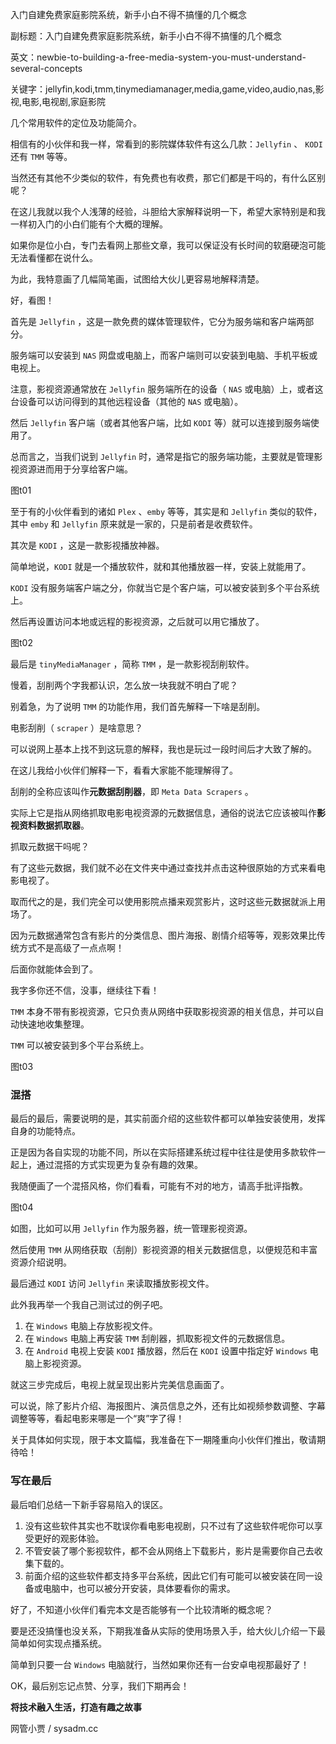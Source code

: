 入门自建免费家庭影院系统，新手小白不得不搞懂的几个概念

副标题：入门自建免费家庭影院系统，新手小白不得不搞懂的几个概念

英文：newbie-to-building-a-free-media-system-you-must-understand-several-concepts

关键字：jellyfin,kodi,tmm,tinymediamanager,media,game,video,audio,nas,影视,电影,电视剧,家庭影院





几个常用软件的定位及功能简介。

相信有的小伙伴和我一样，常看到的影院媒体软件有这么几款：`Jellyfin` 、 `KODI` 还有 `TMM` 等等。

当然还有其他不少类似的软件，有免费也有收费，那它们都是干吗的，有什么区别呢？

在这儿我就以我个人浅薄的经验，斗胆给大家解释说明一下，希望大家特别是和我一样初入门的小白们能有个大概的理解。

如果你是位小白，专门去看网上那些文章，我可以保证没有长时间的软磨硬泡可能无法看懂都在说什么。

为此，我特意画了几幅简笔画，试图给大伙儿更容易地解释清楚。

好，看图！



首先是 `Jellyfin` ，这是一款免费的媒体管理软件，它分为服务端和客户端两部分。

服务端可以安装到 `NAS` 网盘或电脑上，而客户端则可以安装到电脑、手机平板或电视上。

注意，影视资源通常放在 `Jellyfin` 服务端所在的设备（ `NAS` 或电脑）上，或者这台设备可以访问得到的其他远程设备（其他的 `NAS` 或电脑）。

然后 `Jellyfin` 客户端（或者其他客户端，比如 `KODI` 等）就可以连接到服务端使用了。

总而言之，当我们说到 `Jellyfin` 时，通常是指它的服务端功能，主要就是管理影视资源进而用于分享给客户端。

图t01



至于有的小伙伴看到的诸如 `Plex` 、`emby` 等等，其实是和 `Jellyfin` 类似的软件，其中 `emby` 和 `Jellyfin` 原来就是一家的，只是前者是收费软件。



其次是 `KODI` ，这是一款影视播放神器。

简单地说，`KODI` 就是一个播放软件，就和其他播放器一样，安装上就能用了。

`KODI` 没有服务端客户端之分，你就当它是个客户端，可以被安装到多个平台系统上。

然后再设置访问本地或远程的影视资源，之后就可以用它播放了。

图t02



最后是 `tinyMediaManager` ，简称 `TMM` ，是一款影视刮削软件。

慢着，刮削两个字我都认识，怎么放一块我就不明白了呢？

别着急，为了说明 `TMM` 的功能作用，我们首先解释一下啥是刮削。



电影刮削（ `scraper` ）是啥意思？

可以说网上基本上找不到这玩意的解释，我也是玩过一段时间后才大致了解的。

在这儿我给小伙伴们解释一下，看看大家能不能理解得了。

刮削的全称应该叫作**元数据刮削器**，即 `Meta Data Scrapers` 。

实际上它是指从网络抓取电影电视资源的元数据信息，通俗的说法它应该被叫作**影视资料数据抓取器**。



抓取元数据干吗呢？

有了这些元数据，我们就不必在文件夹中通过查找并点击这种很原始的方式来看电影电视了。

取而代之的是，我们完全可以使用影院点播来观赏影片，这时这些元数据就派上用场了。

因为元数据通常包含有影片的分类信息、图片海报、剧情介绍等等，观影效果比传统方式不是高级了一点点啊！

后面你就能体会到了。

我字多你还不信，没事，继续往下看！



`TMM` 本身不带有影视资源，它只负责从网络中获取影视资源的相关信息，并可以自动快速地收集整理。

`TMM` 可以被安装到多个平台系统上。

图t03



### 混搭

最后的最后，需要说明的是，其实前面介绍的这些软件都可以单独安装使用，发挥自身的功能特点。

正是因为各自实现的功能不同，所以在实际搭建系统过程中往往是使用多款软件一起上，通过混搭的方式实现更为复杂有趣的效果。

我随便画了一个混搭风格，你们看看，可能有不对的地方，请高手批评指教。

图t04



如图，比如可以用 `Jellyfin` 作为服务器，统一管理影视资源。

然后使用 `TMM` 从网络获取（刮削）影视资源的相关元数据信息，以便规范和丰富资源介绍说明。

最后通过 `KODI` 访问 `Jellyfin` 来读取播放影视文件。



此外我再举一个我自己测试过的例子吧。

1. 在 `Windows` 电脑上存放影视文件。
2. 在 `Windows` 电脑上再安装 `TMM` 刮削器，抓取影视文件的元数据信息。
3. 在 `Android` 电视上安装 `KODI` 播放器，然后在 `KODI` 设置中指定好 `Windows` 电脑上影视资源。

就这三步完成后，电视上就呈现出影片完美信息画面了。

可以说，除了影片介绍、海报图片、演员信息之外，还有比如视频参数调整、字幕调整等等，看起电影来哪是一个“爽”字了得！

关于具体如何实现，限于本文篇幅，我准备在下一期隆重向小伙伴们推出，敬请期待哈！



### 写在最后

最后咱们总结一下新手容易陷入的误区。

1. 没有这些软件其实也不耽误你看电影电视剧，只不过有了这些软件呢你可以享受更好的观影体验。
2. 不管安装了哪个影视软件，都不会从网络上下载影片，影片是需要你自己去收集下载的。
3. 前面介绍的这些软件都支持多平台系统，因此它们有可能可以被安装在同一设备或电脑中，也可以被分开安装，具体要看你的需求。



好了，不知道小伙伴们看完本文是否能够有一个比较清晰的概念呢？

要是还没搞懂也没关系，下期我准备从实际的使用场景入手，给大伙儿介绍一下最简单如何实现点播系统。

简单到只要一台 `Windows` 电脑就行，当然如果你还有一台安卓电视那最好了！

OK，最后别忘记点赞、分享，我们下期再会！



**将技术融入生活，打造有趣之故事**

网管小贾 / sysadm.cc

























